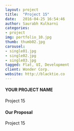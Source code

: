 ```yaml
---
layout: project
title:  "Project 15"
date:   2016-04-25 16:54:46
author: Saurabh Kulkarni
categories:
- project
img: portfolio_10.jpg
thumb: thumb02.jpg
carousel:
- single01.jpg
- single02.jpg
- single03.jpg
tagged: Flat, UI, Development
client: Wonder Corp.
website: http://blacktie.co
---
```

#### YOUR PROJECT NAME
Project 15
#### Our Proposal
Project 15